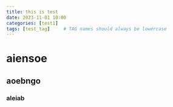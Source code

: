 ```yaml
---
title: this is test
date: 2023-11-01 10:00
categories: [test1]
tags: [test_tag]     # TAG names should always be lowercase
---
```



# aiensoe

## aoebngo

### aleiab